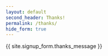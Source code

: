```yaml
---
layout: default
second_header: Thanks!
permalink: /thanks/
hide_form: true
---
```

{{ site.signup_form.thanks_message }}